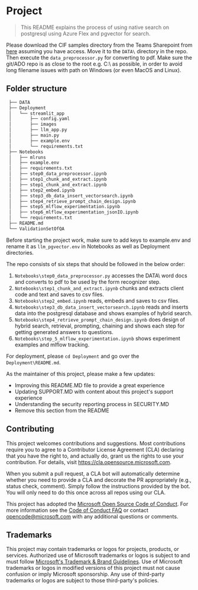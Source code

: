 # Project

> This README explains the process of using native search on postgresql using Azure Flex and pgvector for search.


Please download the CIF samples directory from the Teams Sharepoint from [here](https://microsoft.sharepoint.com/teams/CVS-CustomerCareLLMassistant/Shared%20Documents/Forms/AllItems.aspx?id=%2Fteams%2FCVS%2DCustomerCareLLMassistant%2FShared%20Documents%2FGeneral%2FCIF%20samples&p=true&ga=1) assuming you have access. Move it to the `DATA\` directory in the repo. Then execute the `data_preprocessor.py` for converting to pdf. Make sure the git/ADO repo is as close to the root e.g. C:\ as possible, in order to avoid long filename issues with path on Windows (or even MacOS and Linux).

## Folder structure

```bash
 ├── DATA
 ├── Deployment
 │   └── streamlit_app
 │       ├── config.yaml
 │       ├── images
 │       ├── llm_app.py
 │       ├── main.py
 │       ├── example.env
 │       └── requirements.txt
 ├── Notebooks
 │   ├── mlruns
 │   ├── example.env
 │   ├── requirements.txt
 │   ├── step0_data_preprocessor.ipynb
 │   ├── step1_chunk_and_extract.ipynb
 │   ├── step1_chunk_and_extract.ipynb
 │   ├── step2_embed.ipynb
 │   ├── step3_db_data_insert_vectorsearch.ipynb
 │   ├── step4_retrieve_prompt_chain_design.ipynb
 │   ├── step5_mlflow_experimentation.ipynb
 │   ├── step6_mlflow_experimentation_jsonIO.ipynb
 │   └── requirements.txt
 ├── README.md
 └── ValidationSetOfQA

```

Before starting the project work, make sure to add keys to example.env and rename it as `llm_pgvector.env` in Notebooks as well as Deployment directories.

The repo consists of six steps that should be followed in the below order:
1. `Notebooks\step0_data_preprocessor.py` accesses the DATA\ word docs and converts to pdf to be used by the form recognizer step.
2. `Notebooks\step1_chunk_and_extract.ipynb` chunks and extracts client code and text and saves to csv files.
3. `Notebooks\step2_embed.ipynb` reads, embeds and saves to csv files.
4. `Notebooks\step3_db_data_insert_vectorsearch.ipynb` reads and inserts data into the postgresql database and shows examples of hybrid search.
5. `Notebooks\step4_retrieve_prompt_chain_design.ipynb` does design of hybrid search, retrieval, prompting, chaining and shows each step for getting generated answers to questions.
6. `Notebooks\step_5_mlflow_experimentation.ipynb` shows experiment examples and mlflow tracking.

For deployment, please `cd Deployment` and go over the `Deployment\README.md`.

As the maintainer of this project, please make a few updates:

- Improving this README.MD file to provide a great experience
- Updating SUPPORT.MD with content about this project's support experience
- Understanding the security reporting process in SECURITY.MD
- Remove this section from the README


## Contributing

This project welcomes contributions and suggestions.  Most contributions require you to agree to a
Contributor License Agreement (CLA) declaring that you have the right to, and actually do, grant us
the rights to use your contribution. For details, visit https://cla.opensource.microsoft.com.

When you submit a pull request, a CLA bot will automatically determine whether you need to provide
a CLA and decorate the PR appropriately (e.g., status check, comment). Simply follow the instructions
provided by the bot. You will only need to do this once across all repos using our CLA.

This project has adopted the [Microsoft Open Source Code of Conduct](https://opensource.microsoft.com/codeofconduct/).
For more information see the [Code of Conduct FAQ](https://opensource.microsoft.com/codeofconduct/faq/) or
contact [opencode@microsoft.com](mailto:opencode@microsoft.com) with any additional questions or comments.

## Trademarks

This project may contain trademarks or logos for projects, products, or services. Authorized use of Microsoft 
trademarks or logos is subject to and must follow 
[Microsoft's Trademark & Brand Guidelines](https://www.microsoft.com/en-us/legal/intellectualproperty/trademarks/usage/general).
Use of Microsoft trademarks or logos in modified versions of this project must not cause confusion or imply Microsoft sponsorship.
Any use of third-party trademarks or logos are subject to those third-party's policies.
